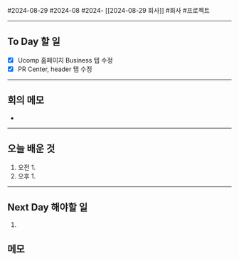 #2024-08-29 #2024-08 #2024- [[2024-08-29 회사]]
#회사 #프로젝트

---
## To Day 할 일
- [x] Ucomp 홈페이지 Business 탭 수정
- [x] PR Center, header 탭 수정
---
## 회의 메모
-  
---
## 오늘 배운 것
1. 오전
    1. 
2. 오후
    1. 
---
## Next Day 해야할 일
1. 


## 메모